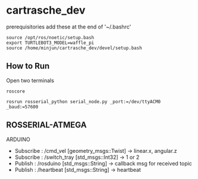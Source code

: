 # cartrasche_dev

prerequisitories
add these at the end of '~/.bashrc'
```
source /opt/ros/noetic/setup.bash
export TURTLEBOT3_MODEL=waffle_pi
source /home/minjun/cartrasche_dev/devel/setup.bash
```

## How to Run
Open two terminals
```
roscore

rosrun rosserial_python serial_node.py _port:=/dev/ttyACM0 _baud:=57600
```

## ROSSERIAL-ATMEGA
ARDUINO
- Subscribe : /cmd_vel  [geometry_msgs::Twist] -> linear.x, angular.z
- Subscribe : /switch_tray [std_msgs::Int32] -> 1 or 2
- Publish   : /rosduino [std_msgs::String] -> callback msg for received topic
- Publish   : /heartbeat [std_msgs::String] -> heartbeat